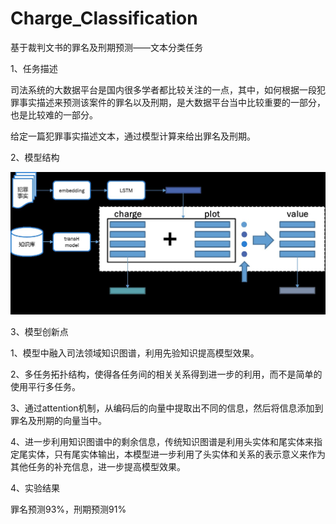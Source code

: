 # Charge_Classification
基于裁判文书的罪名及刑期预测——文本分类任务

1、任务描述

司法系统的大数据平台是国内很多学者都比较关注的一点，其中，如何根据一段犯罪事实描述来预测该案件的罪名以及刑期，是大数据平台当中比较重要的一部分，也是比较难的一部分。

给定一篇犯罪事实描述文本，通过模型计算来给出罪名及刑期。

2、模型结构

![](https://github.com/hanjunlei11/Charge_Classification/blob/master/%E7%BB%93%E6%9E%84%E5%9B%BE1.jpg)

3、模型创新点

  1、模型中融入司法领域知识图谱，利用先验知识提高模型效果。
  
  2、多任务拓扑结构，使得各任务间的相关关系得到进一步的利用，而不是简单的使用平行多任务。
  
  3、通过attention机制，从编码后的向量中提取出不同的信息，然后将信息添加到罪名及刑期的向量当中。
  
  4、进一步利用知识图谱中的剩余信息，传统知识图谱是利用头实体和尾实体来指定尾实体，只有尾实体输出，本模型进一步利用了头实体和关系的表示意义来作为其他任务的补充信息，进一步提高模型效果。

4、实验结果

罪名预测93%，刑期预测91%
